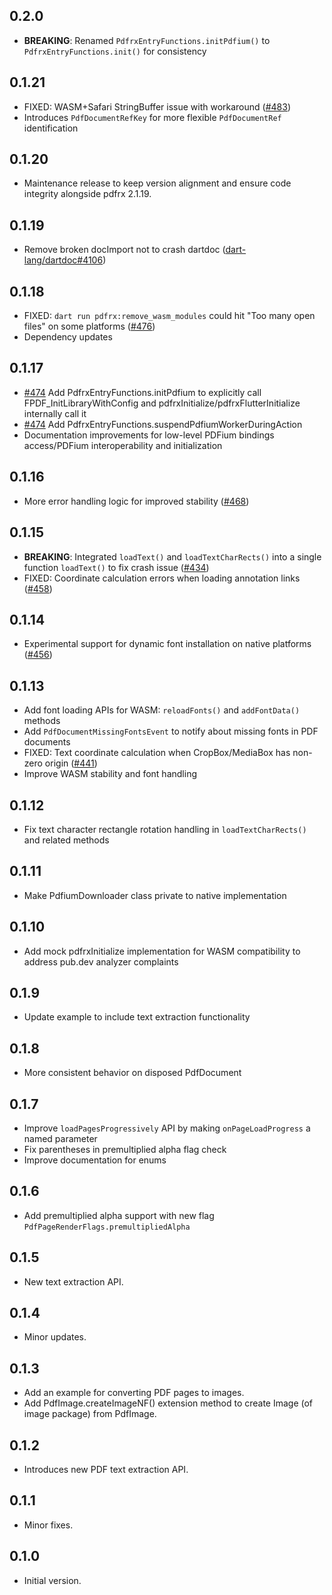 ## 0.2.0

- **BREAKING**: Renamed `PdfrxEntryFunctions.initPdfium()` to `PdfrxEntryFunctions.init()` for consistency

## 0.1.21

- FIXED: WASM+Safari StringBuffer issue with workaround ([#483](https://github.com/espresso3389/pdfrx/issues/483))
- Introduces `PdfDocumentRefKey` for more flexible `PdfDocumentRef` identification

## 0.1.20

- Maintenance release to keep version alignment and ensure code integrity alongside pdfrx 2.1.19.

## 0.1.19

- Remove broken docImport not to crash dartdoc ([dart-lang/dartdoc#4106](https://github.com/dart-lang/dartdoc/issues/4106))

## 0.1.18

- FIXED: `dart run pdfrx:remove_wasm_modules` could hit "Too many open files" on some platforms ([#476](https://github.com/espresso3389/pdfrx/issues/476))
- Dependency updates

## 0.1.17

- [#474](https://github.com/espresso3389/pdfrx/issues/474) Add PdfrxEntryFunctions.initPdfium to explicitly call FPDF_InitLibraryWithConfig and pdfrxInitialize/pdfrxFlutterInitialize internally call it
- [#474](https://github.com/espresso3389/pdfrx/issues/474) Add PdfrxEntryFunctions.suspendPdfiumWorkerDuringAction
- Documentation improvements for low-level PDFium bindings access/PDFium interoperability and initialization

## 0.1.16

- More error handling logic for improved stability ([#468](https://github.com/espresso3389/pdfrx/issues/468))

## 0.1.15

- **BREAKING**: Integrated `loadText()` and `loadTextCharRects()` into a single function `loadText()` to fix crash issue ([#434](https://github.com/espresso3389/pdfrx/issues/434))
- FIXED: Coordinate calculation errors when loading annotation links ([#458](https://github.com/espresso3389/pdfrx/issues/458))

## 0.1.14

- Experimental support for dynamic font installation on native platforms ([#456](https://github.com/espresso3389/pdfrx/issues/456))

## 0.1.13

- Add font loading APIs for WASM: `reloadFonts()` and `addFontData()` methods
- Add `PdfDocumentMissingFontsEvent` to notify about missing fonts in PDF documents
- FIXED: Text coordinate calculation when CropBox/MediaBox has non-zero origin ([#441](https://github.com/espresso3389/pdfrx/issues/441))
- Improve WASM stability and font handling

## 0.1.12

- Fix text character rectangle rotation handling in `loadTextCharRects()` and related methods

## 0.1.11

- Make PdfiumDownloader class private to native implementation

## 0.1.10

- Add mock pdfrxInitialize implementation for WASM compatibility to address pub.dev analyzer complaints

## 0.1.9

- Update example to include text extraction functionality

## 0.1.8

- More consistent behavior on disposed PdfDocument

## 0.1.7

- Improve `loadPagesProgressively` API by making `onPageLoadProgress` a named parameter
- Fix parentheses in premultiplied alpha flag check
- Improve documentation for enums

## 0.1.6

- Add premultiplied alpha support with new flag `PdfPageRenderFlags.premultipliedAlpha`

## 0.1.5

- New text extraction API.

## 0.1.4

- Minor updates.

## 0.1.3

- Add an example for converting PDF pages to images.
- Add PdfImage.createImageNF() extension method to create Image (of image package) from PdfImage.

## 0.1.2

- Introduces new PDF text extraction API.

## 0.1.1

- Minor fixes.

## 0.1.0

- Initial version.
